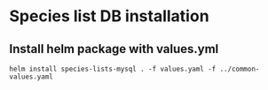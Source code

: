 # Species list DB installation

## Install helm package with values.yml

```shell
helm install species-lists-mysql . -f values.yaml -f ../common-values.yaml
```